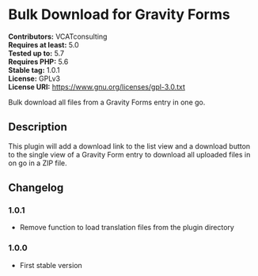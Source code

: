 # Bulk Download for Gravity Forms

**Contributors:** VCATconsulting  
**Requires at least:** 5.0  
**Tested up to:** 5.7  
**Requires PHP:** 5.6  
**Stable tag:** 1.0.1  
**License:** GPLv3  
**License URI:** https://www.gnu.org/licenses/gpl-3.0.txt  

Bulk download all files from a Gravity Forms entry in one go.

## Description

This plugin will add a download link to the list view and a download button to the single view of a Gravity Form entry to download all uploaded files in on go in a ZIP file.

## Changelog

### 1.0.1
* Remove function to load translation files from the plugin directory

### 1.0.0
* First stable version
